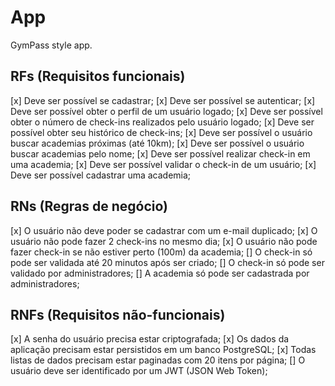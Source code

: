 # App

GymPass style app.

## RFs (Requisitos funcionais)
  [x] Deve ser possível se cadastrar;
  [x] Deve ser possível se autenticar;
  [x] Deve ser possível obter o perfil de um usuário logado;
  [x] Deve ser possível obter o número de check-ins realizados pelo usuário logado;
  [x] Deve ser possível obter seu histórico de check-ins;
  [x] Deve ser possível o usuário buscar academias próximas (até 10km);
  [x] Deve ser possível o usuário buscar academias pelo nome;
  [x] Deve ser possível realizar check-in em uma academia;
  [x] Deve ser possível validar o check-in de um usuário;
  [x] Deve ser possível cadastrar uma academia;

## RNs (Regras de negócio)

  [x] O usuário não deve poder se cadastrar com um e-mail duplicado;
  [x] O usuário não pode fazer 2 check-ins no mesmo dia;
  [x] O usuário não pode fazer check-in se não estiver perto (100m) da academia;
  [] O check-in só pode ser validada até 20 minutos após ser criado;
  [] O check-in só pode ser validado por administradores;
  [] A academia só pode ser cadastrada por administradores;

## RNFs (Requisitos não-funcionais)

  [x] A senha do usuário precisa estar criptografada;
  [x] Os dados da aplicação precisam estar persistidos em um banco PostgreSQL;
  [x] Todas listas de dados precisam estar paginadas com 20 itens por página;
  [] O usuário deve ser identificado por um JWT (JSON Web Token);